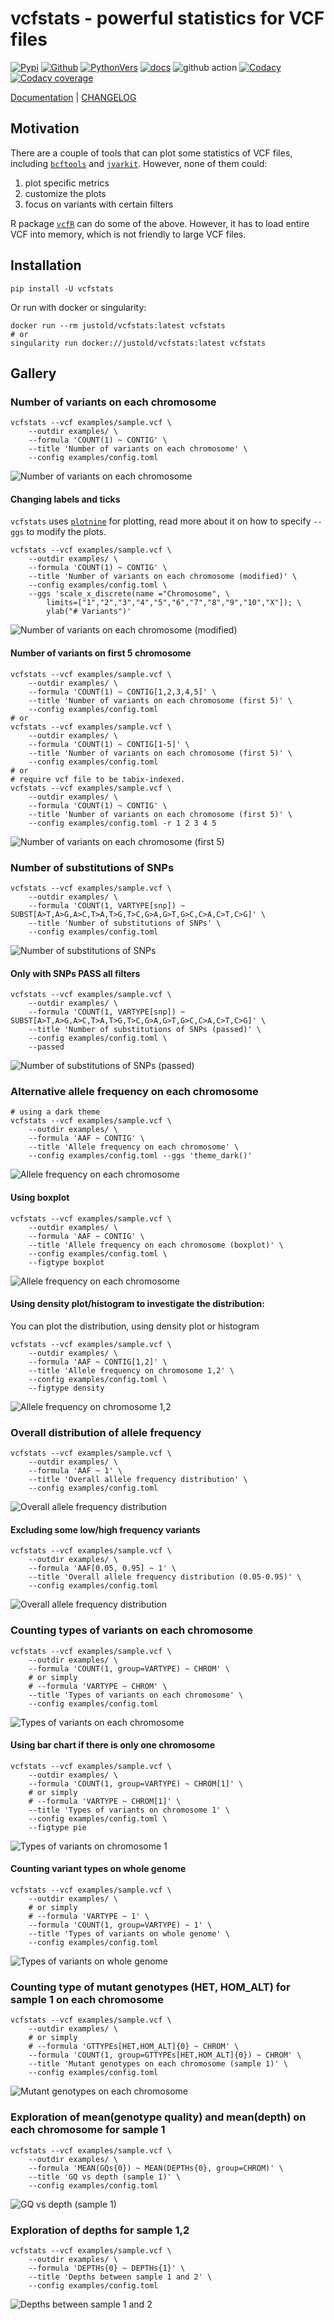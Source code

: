 # vcfstats - powerful statistics for VCF files

[![Pypi][1]][2] [![Github][3]][4] [![PythonVers][5]][2] [![docs][6]][13] ![github action][7] [![Codacy][9]][10] [![Codacy coverage][11]][10]

[Documentation][13] | [CHANGELOG][12]

## Motivation
There are a couple of tools that can plot some statistics of VCF files, including [`bcftools`][14] and [`jvarkit`][15]. However, none of them could:
1. plot specific metrics
2. customize the plots
3. focus on variants with certain filters

R package [`vcfR`][19] can do some of the above. However, it has to load entire VCF into memory, which is not friendly to large VCF files.

## Installation
```shell
pip install -U vcfstats
```

Or run with docker or singularity:
```shell
docker run --rm justold/vcfstats:latest vcfstats
# or
singularity run docker://justold/vcfstats:latest vcfstats
```

## Gallery

### Number of variants on each chromosome

```shell
vcfstats --vcf examples/sample.vcf \
	--outdir examples/ \
	--formula 'COUNT(1) ~ CONTIG' \
	--title 'Number of variants on each chromosome' \
	--config examples/config.toml
```

![Number of variants on each chromosome](examples/number-of-variants-on-each-chromosome.col.png)

#### Changing labels and ticks

`vcfstats` uses [`plotnine`][17] for plotting, read more about it on how to specify `--ggs` to modify the plots.

```shell
vcfstats --vcf examples/sample.vcf \
	--outdir examples/ \
	--formula 'COUNT(1) ~ CONTIG' \
	--title 'Number of variants on each chromosome (modified)' \
	--config examples/config.toml \
	--ggs 'scale_x_discrete(name ="Chromosome", \
		limits=["1","2","3","4","5","6","7","8","9","10","X"]); \
		ylab("# Variants")'
```

![Number of variants on each chromosome (modified)](examples/number-of-variants-on-each-chromosome-modified.col.png)

#### Number of variants on first 5 chromosome

```shell
vcfstats --vcf examples/sample.vcf \
	--outdir examples/ \
	--formula 'COUNT(1) ~ CONTIG[1,2,3,4,5]' \
	--title 'Number of variants on each chromosome (first 5)' \
	--config examples/config.toml
# or
vcfstats --vcf examples/sample.vcf \
	--outdir examples/ \
	--formula 'COUNT(1) ~ CONTIG[1-5]' \
	--title 'Number of variants on each chromosome (first 5)' \
	--config examples/config.toml
# or
# require vcf file to be tabix-indexed.
vcfstats --vcf examples/sample.vcf \
	--outdir examples/ \
	--formula 'COUNT(1) ~ CONTIG' \
	--title 'Number of variants on each chromosome (first 5)' \
	--config examples/config.toml -r 1 2 3 4 5
```

![Number of variants on each chromosome (first 5)](examples/number-of-variants-on-each-chromosome-first-5.col.png)

### Number of substitutions of SNPs
```shell
vcfstats --vcf examples/sample.vcf \
	--outdir examples/ \
	--formula 'COUNT(1, VARTYPE[snp]) ~ SUBST[A>T,A>G,A>C,T>A,T>G,T>C,G>A,G>T,G>C,C>A,C>T,C>G]' \
	--title 'Number of substitutions of SNPs' \
	--config examples/config.toml
```
![Number of substitutions of SNPs](examples/number-of-substitutions-of-snps.col.png)

#### Only with SNPs PASS all filters

```shell
vcfstats --vcf examples/sample.vcf \
	--outdir examples/ \
	--formula 'COUNT(1, VARTYPE[snp]) ~ SUBST[A>T,A>G,A>C,T>A,T>G,T>C,G>A,G>T,G>C,C>A,C>T,C>G]' \
	--title 'Number of substitutions of SNPs (passed)' \
	--config examples/config.toml \
	--passed
```

![Number of substitutions of SNPs (passed)](examples/number-of-substitutions-of-snps-passed.col.png)

### Alternative allele frequency on each chromosome
```shell
# using a dark theme
vcfstats --vcf examples/sample.vcf \
	--outdir examples/ \
	--formula 'AAF ~ CONTIG' \
	--title 'Allele frequency on each chromosome' \
	--config examples/config.toml --ggs 'theme_dark()'
```

![Allele frequency on each chromosome](examples/allele-frequency-on-each-chromosome.violin.png)

#### Using boxplot
```shell
vcfstats --vcf examples/sample.vcf \
	--outdir examples/ \
	--formula 'AAF ~ CONTIG' \
	--title 'Allele frequency on each chromosome (boxplot)' \
	--config examples/config.toml \
	--figtype boxplot
```

![Allele frequency on each chromosome](examples/allele-frequency-on-each-chromosome.boxplot.png)

#### Using density plot/histogram to investigate the distribution:
You can plot the distribution, using density plot or histogram
```shell
vcfstats --vcf examples/sample.vcf \
	--outdir examples/ \
	--formula 'AAF ~ CONTIG[1,2]' \
	--title 'Allele frequency on chromosome 1,2' \
	--config examples/config.toml \
	--figtype density
```
![Allele frequency on chromosome 1,2](examples/allele-frequency-on-chromosome-1-2.density.png)

### Overall distribution of allele frequency
```shell
vcfstats --vcf examples/sample.vcf \
	--outdir examples/ \
	--formula 'AAF ~ 1' \
	--title 'Overall allele frequency distribution' \
	--config examples/config.toml
```
![Overall allele frequency distribution](examples/overall-allele-frequency-distribution.histogram.png)

#### Excluding some low/high frequency variants
```shell
vcfstats --vcf examples/sample.vcf \
	--outdir examples/ \
	--formula 'AAF[0.05, 0.95] ~ 1' \
	--title 'Overall allele frequency distribution (0.05-0.95)' \
	--config examples/config.toml
```
![Overall allele frequency distribution](examples/overall-allele-frequency-distribution-0-05-0-95.histogram.png)

### Counting types of variants on each chromosome
```shell
vcfstats --vcf examples/sample.vcf \
	--outdir examples/ \
	--formula 'COUNT(1, group=VARTYPE) ~ CHROM' \
	# or simply
	# --formula 'VARTYPE ~ CHROM' \
	--title 'Types of variants on each chromosome' \
	--config examples/config.toml
```

![Types of variants on each chromosome](examples/types-of-variants-on-each-chromosome.col.png)

#### Using bar chart if there is only one chromosome
```shell
vcfstats --vcf examples/sample.vcf \
	--outdir examples/ \
	--formula 'COUNT(1, group=VARTYPE) ~ CHROM[1]' \
	# or simply
	# --formula 'VARTYPE ~ CHROM[1]' \
	--title 'Types of variants on chromosome 1' \
	--config examples/config.toml \
	--figtype pie
```
![Types of variants on chromosome 1](examples/types-of-variants-on-chromosome-1.pie.png)

#### Counting variant types on whole genome
```shell
vcfstats --vcf examples/sample.vcf \
	--outdir examples/ \
	# or simply
	# --formula 'VARTYPE ~ 1' \
	--formula 'COUNT(1, group=VARTYPE) ~ 1' \
	--title 'Types of variants on whole genome' \
	--config examples/config.toml
```
![Types of variants on whole genome](examples/types-of-variants-on-whole-genome.col.png)

### Counting type of mutant genotypes (HET, HOM_ALT) for sample 1 on each chromosome
```shell
vcfstats --vcf examples/sample.vcf \
	--outdir examples/ \
	# or simply
	# --formula 'GTTYPEs[HET,HOM_ALT]{0} ~ CHROM' \
	--formula 'COUNT(1, group=GTTYPEs[HET,HOM_ALT]{0}) ~ CHROM' \
	--title 'Mutant genotypes on each chromosome (sample 1)' \
	--config examples/config.toml
```

![Mutant genotypes on each chromosome](examples/mutant-genotypes-on-each-chromosome-sample-1.col.png)


### Exploration of mean(genotype quality) and mean(depth) on each chromosome for sample 1
```shell
vcfstats --vcf examples/sample.vcf \
	--outdir examples/ \
	--formula 'MEAN(GQs{0}) ~ MEAN(DEPTHs{0}, group=CHROM)' \
	--title 'GQ vs depth (sample 1)' \
	--config examples/config.toml
```
![GQ vs depth (sample 1)](examples/gq-vs-depth-sample-1.scatter.png)

### Exploration of depths for sample 1,2
```shell
vcfstats --vcf examples/sample.vcf \
	--outdir examples/ \
	--formula 'DEPTHs{0} ~ DEPTHs{1}' \
	--title 'Depths between sample 1 and 2' \
	--config examples/config.toml
```
![Depths between sample 1 and 2](examples/depths-between-sample-1-and-2.scatter.png)

[1]: https://img.shields.io/pypi/v/vcfstats?style=flat-square
[2]: https://pypi.org/project/vcfstats/
[3]: https://img.shields.io/github/v/tag/pwwang/vcfstats?style=flat-square
[4]: https://github.com/pwwang/vcfstats
[5]: https://img.shields.io/pypi/pyversions/vcfstats?style=flat-square
[6]: https://img.shields.io/github/workflow/status/pwwang/vcfstats/Build%20Docs?label=docs&style=flat-square
[7]: https://img.shields.io/github/workflow/status/pwwang/vcfstats/Build%20and%20Deploy?style=flat-square
[8]: https://travis-ci.org/pwwang/vcfstats
[9]: https://img.shields.io/codacy/grade/c8c8bfa8c5e9443bbf268a0a7c6f206d?style=flat-square
[10]: https://app.codacy.com/gh/pwwang/vcfstats/
[11]: https://img.shields.io/codacy/coverage/c8c8bfa8c5e9443bbf268a0a7c6f206d?style=flat-square
[12]: https://pwwang.github.io/vcfstats/CHANGELOG/
[13]: https://pwwang.github.io/vcfstats/
[14]: https://samtools.github.io/bcftools/bcftools.html#stats
[15]: http://lindenb.github.io/jvarkit/VcfStatsJfx.html
[16]: https://www.r-project.org/
[17]: https://plotnine.readthedocs.io/en/stable/
[18]: https://cran.r-project.org/web/packages/ggrepel/vignettes/ggrepel.html
[19]: https://knausb.github.io/vcfR_documentation/visualization_1.html
